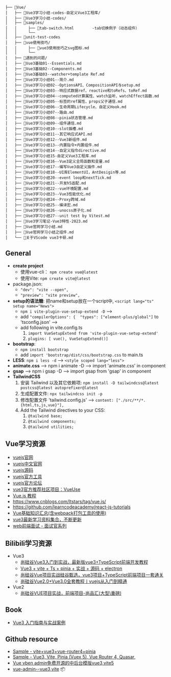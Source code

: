 ```
├── 📂Vue/
│   ├── 📂Vue3学习小结-codes-自定义Vue3工程库/
│   ├── 📂Vue3学习小结-codes/
│   ├── 📂samples/
│   │     ├── 📄tab-switch.html        -tab切换例子（动态组件） 
│   │     └──
│   ├── 📂unit-test-codes
│   ├── 📂vue使用技巧/
│   │     ├── 📄vue3使用技巧之svg图标.md
│   │     └──
│   ├── 📂遇到的问题/
│   ├── 📄Vue3基础01--Essentials.md
│   ├── 📄Vue3基础02--Components.md
│   ├── 📄Vue3基础03--watcher+template Ref.md
│   ├── 📄Vue3学习小结01--简介.md
│   ├── 📄Vue3学习小结02--OptionsAPI、CompositionAPI与setup.md
│   ├── 📄Vue3学习小结03--响应式数据ref、reactive和toRefs、toRef.md
│   ├── 📄Vue3学习小结04--computed计算属性、watch监听、watchEffect函数.md
│   ├── 📄Vue3学习小结05--标签的ref属性、props父子通信.md
│   ├── 📄Vue3学习小结06--生命周期Lifecycle、自定义Hook.md
│   ├── 📄Vue3学习小结07--路由.md
│   ├── 📄Vue3学习小结08--pinia状态管理.md
│   ├── 📄Vue3学习小结09--组件通信.md
│   ├── 📄Vue3学习小结10--slot插槽.md
│   ├── 📄Vue3学习小结11--其它响应式API.md
│   ├── 📄Vue3学习小结12--Vue3新组件.md
│   ├── 📄Vue3学习小结13--内置指令+内置组件.md
│   ├── 📄Vue3学习小结14--自定义指令directive.md
│   ├── 📄Vue3学习小结15-自定义Vue3工程库.md
│   ├── 📄Vue3学习小结16--Vue3定义全局函数和变量.md
│   ├── 📄Vue3学习小结17--编写Vue3自定义插件.md
│   ├── 📄Vue3学习小结18--UI库ElementUI，AntDesigin等.md
│   ├── 📄Vue3学习小结20--event loop和nextTick.md
│   ├── 📄Vue3学习小结21--开发h5适配.md
│   ├── 📄Vue3学习小结22--vue环境配置.md
│   ├── 📄Vue3学习小结23--Vue3性能优化.md
│   ├── 📄Vue3学习小结24--Proxy跨域.md
│   ├── 📄Vue3学习小结25--编译宏.md
│   ├── 📄Vue3学习小结26--unocss原子化.md
│   ├── 📄Vue3学习小结27--unit test by Vitest.md
│   ├── 📄Vue3学习笔记-Vue3特性-2023.md
│   ├── 📄Vue官网学习小结.md
│   ├── 📄Vue官网学习小结之组件.md
│   └── 📄关于VScode vue3卡顿.md
```

## General

- **create project**
  - 使用vue-cli： `npm create vue@latest`
  - 使用Vite: `npm create vite@latest`
- package.json:
  - `"dev": "vite --open",`
  - `"preview": "vite preview",`
- **setup的语法糖**:  把name和setup放在一个script中, `<script lang="ts" setup name="News">`
  - `npm i vite-plugin-vue-setup-extend -D`  -->
  - add `"compilerOptions": {  "types": ["element-plus/global"]` to 'tsconfig.json' -->
  - add following in vite.config.ts
    1. `import VueSetupExtend from 'vite-plugin-vue-setup-extend'`
    2. `plugins: [ vue(), VueSetupExtend()]`
- **bootstrap**:
  - `npm install bootstrap`
  - add `import 'bootstrap/dist/css/bootstrap.css` to main.ts
- **LESS**: `npm i less -d`  -->   `<style scoped lang="less">`
- **animate.css** --> npm i animate -D --> import 'animate.css' in component
- **gsap** --> npm i gsap -D --> import gsap from 'gsap' in component
- **TailwindCSS**
  1. 安装 Tailwind 以及其它依赖项: `npm install -D tailwindcss@latest postcss@latest autoprefixer@latest`
  2. 生成配置文件: `npx tailwindcss init -p`
  3. 修改配置文件 'tailwind.config.js'   -->   `content: ["./src/**/*.{html,ts,js,vue}"],`
  4. Add the Tailwind directives to your CSS: 
      1. `@tailwind base;`
      2. `@tailwind components;`
      3. `@tailwind utilities;`

## Vue学习资源

- [vuejs官网](https://vuejs.org/)
- [vuejs中文官网](https://cn.vuejs.org/)
- [vuejs源码](https://github.com/vuejs/vue)
- [vuejs官方工具](https://github.com/vuejs)
- [vuejs官方论坛](https://forum.vuejs.org/c/chinese)
- [vue3官方推荐社区项目：VueUse](https://www.vueusejs.com/)
- [Vue.js 教程](http://www.runoob.com/vue2/vue-tutorial.html)
- https://www.cnblogs.com/Itstars/tag/vue.js/
- https://github.com/learncodeacademy/react-js-tutorials
- [Vue基础知识汇总(含webpack打包工具的使用)](https://juejin.im/post/5db25275f265da4d3c071cfa?utm_medium=hao.caibaojian.com&utm_source=hao.caibaojian.com)
- [vue3最新学习资料集合，不断更新](https://learnku.com/articles/48928)
- [web前端面试 - 面试官系列](https://vue3js.cn/interview/vue/vue.html#%E4%B8%80%E3%80%81%E4%BB%8E%E5%8E%86%E5%8F%B2%E8%AF%B4%E8%B5%B7)

## Bilibili学习资源

- Vue3
  - [尚硅谷Vue3入门到实战，最新版vue3+TypeScript前端开发教程](https://www.bilibili.com/video/BV1Za4y1r7KE)
  - [Vue3 + vite + Ts + pinia + 实战 + 源码 + electron](https://www.bilibili.com/video/BV1dS4y1y7vd)
  - [尚硅谷Vue项目实战硅谷甄选，vue3项目+TypeScript前端项目一套通关](https://www.bilibili.com/video/BV1Xh411V7b5)
  - [尚硅谷Vue2.0+Vue3.0全套教程丨vuejs从入门到精通](https://www.bilibili.com/video/BV1Zy4y1K7SH)
- Vue2
  - [尚硅谷VUE项目实战，前端项目-尚品汇(大型\重磅)](https://www.bilibili.com/video/BV1Vf4y1T7bw)

## Book

- [Vue3 入门指南与实战案例](https://vue3.chengpeiquan.com/)

## Github resource

- [Sample - vite+vue3+vue-router4+pinia](https://github.com/mutoe/vue3-realworld-example-app)
- [Sample - Vue3, Vite, Pinia (Vuex 5), Vue Router 4, Quasar,](https://github.com/CharlieDigital/vue3-pinia-quasar-ts)
- [Vue vben admin免费开源的中后台模版vue3,vite5](https://github.com/vbenjs/vue-vben-admin/blob/main/README.zh-CN.md)
- [vue-admin--vue3,vite](https://github.com/huccct/vue-admin/tree/main)
📦

